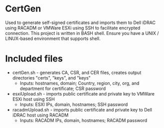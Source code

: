 # CertGen
Used to generate self-signed certificates and imports them to Dell iDRAC using RACADM or VMWare ESXi using SSH to facilitate encrypted connection.
This project is written in BASH shell. Ensure you have a UNIX / LINUX-based environment that supports shell.

# Included files
- certGen.sh - generates CA, CSR, and CER files, creates output directories "certs", "keys", and "keys"  
  - Inputs: hostnames, domain; Country, region, city, org, and department for certificate; CSR password
- esxiUpload.sh - imports public certificate and private key to VMWare ESXi host using SSH
  - Inputs: ESXI IPs, domain, hostnames; SSH password
- racadmUpload.sh - imports public certificate and private key to Dell iDRAC host using RACADM
  - Inputs: RACADM IPs, domain, hostnames; RACADM password
